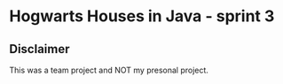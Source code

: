 # Hogwarts Houses in Java - sprint 3

## Disclaimer
This was a team project and NOT my presonal project.